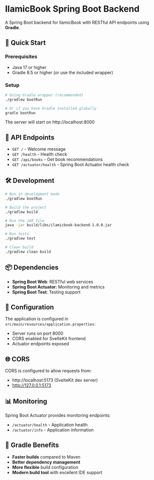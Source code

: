# IlamicBook Spring Boot Backend

A Spring Boot backend for IlamicBook with RESTful API endpoints using **Gradle**.

## 🚀 Quick Start

### Prerequisites
- Java 17 or higher
- Gradle 8.5 or higher (or use the included wrapper)

### Setup
```bash
# Using Gradle wrapper (recommended)
./gradlew bootRun

# Or if you have Gradle installed globally
gradle bootRun
```

The server will start on http://localhost:8000

## 📖 API Endpoints

- `GET /` - Welcome message
- `GET /health` - Health check
- `GET /api/books` - Get book recommendations
- `GET /actuator/health` - Spring Boot Actuator health check

## 🛠️ Development

```bash
# Run in development mode
./gradlew bootRun

# Build the project
./gradlew build

# Run the JAR file
java -jar build/libs/ilamicbook-backend-1.0.0.jar

# Run tests
./gradlew test

# Clean build
./gradlew clean build
```

## 📦 Dependencies

- **Spring Boot Web**: RESTful web services
- **Spring Boot Actuator**: Monitoring and metrics
- **Spring Boot Test**: Testing support

## 🔧 Configuration

The application is configured in `src/main/resources/application.properties`:
- Server runs on port 8000
- CORS enabled for SvelteKit frontend
- Actuator endpoints exposed

## 🌐 CORS

CORS is configured to allow requests from:
- http://localhost:5173 (SvelteKit dev server)
- http://127.0.0.1:5173

## 📊 Monitoring

Spring Boot Actuator provides monitoring endpoints:
- `/actuator/health` - Application health
- `/actuator/info` - Application information

## 🎯 Gradle Benefits

- **Faster builds** compared to Maven
- **Better dependency management**
- **More flexible** build configuration
- **Modern build tool** with excellent IDE support 